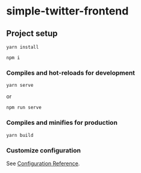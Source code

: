 # simple-twitter-frontend

## Project setup

```
yarn install
```

```
npm i
```

### Compiles and hot-reloads for development

```
yarn serve

```

or

```
npm run serve

```

### Compiles and minifies for production

```
yarn build
```

### Customize configuration

See [Configuration Reference](https://cli.vuejs.org/config/).
